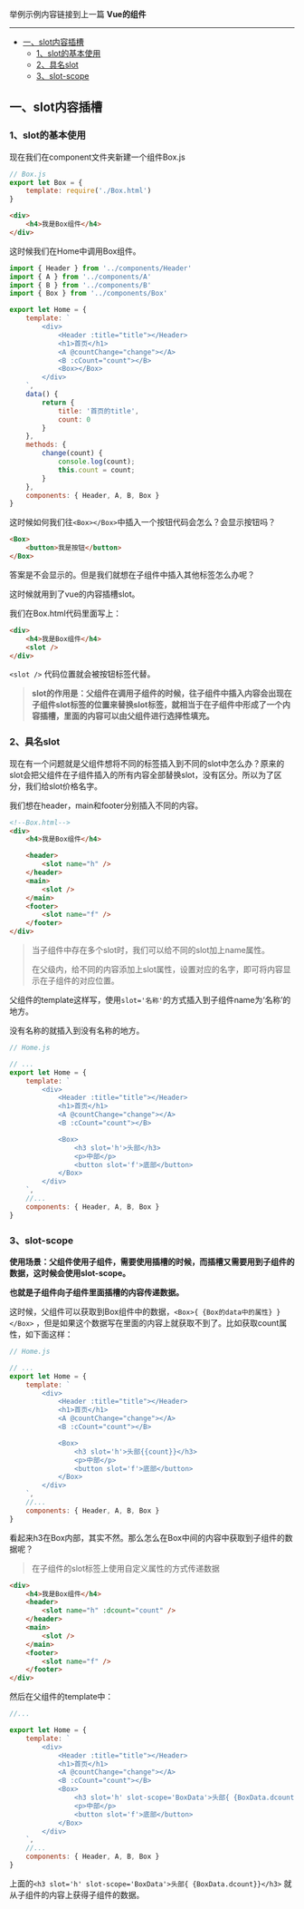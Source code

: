 举例示例内容链接到上一篇 **Vue的组件**

---

<!-- TOC -->

- [一、slot内容插槽](#一slot内容插槽)
    - [1、slot的基本使用](#1slot的基本使用)
    - [2、具名slot](#2具名slot)
    - [3、slot-scope](#3slot-scope)

<!-- /TOC -->

## 一、slot内容插槽

### 1、slot的基本使用

现在我们在component文件夹新建一个组件Box.js

```js
// Box.js
export let Box = {
    template: require('./Box.html')
}
```

```html
<div>
    <h4>我是Box组件</h4>
</div>
```



这时候我们在Home中调用Box组件。

```js
import { Header } from '../components/Header'
import { A } from '../components/A'
import { B } from '../components/B'
import { Box } from '../components/Box'

export let Home = {
    template: `
        <div>
            <Header :title="title"></Header>
            <h1>首页</h1>
            <A @countChange="change"></A>
            <B :cCount="count"></B>
            <Box></Box>
        </div>
    `,
    data() {
        return {
            title: '首页的title',
            count: 0
        }
    },
    methods: {
        change(count) {
            console.log(count);
            this.count = count;
        }
    },
    components: { Header, A, B, Box }
}
```

这时候如何我们往`<Box></Box>`中插入一个按钮代码会怎么？会显示按钮吗？

```html
<Box>
	<button>我是按钮</button>
</Box>
```

答案是不会显示的。但是我们就想在子组件中插入其他标签怎么办呢？

这时候就用到了vue的内容插槽slot。

我们在Box.html代码里面写上：

```html
<div>
    <h4>我是Box组件</h4>
    <slot />
</div>
```

`<slot />` 代码位置就会被按钮标签代替。

> **slot的作用是：父组件在调用子组件的时候，往子组件中插入内容会出现在子组件slot标签的位置来替换slot标签，就相当于在子组件中形成了一个内容插槽，里面的内容可以由父组件进行选择性填充。**



### 2、具名slot

现在有一个问题就是父组件想将不同的标签插入到不同的slot中怎么办？原来的slot会把父组件在子组件插入的所有内容全部替换slot，没有区分。所以为了区分，我们给slot价格名字。

我们想在header，main和footer分别插入不同的内容。

```html
<!--Box.html-->
<div>
    <h4>我是Box组件</h4>

    <header>
        <slot name="h" />
    </header>
    <main>
        <slot />
    </main>
    <footer>
        <slot name="f" />
    </footer>
</div>
```

> 当子组件中存在多个slot时，我们可以给不同的slot加上name属性。
>
> 在父级内，给不同的内容添加上slot属性，设置对应的名字，即可将内容显示在子组件的对应位置。

父组件的template这样写，使用`slot='名称'`的方式插入到子组件name为‘名称’的地方。

没有名称的就插入到没有名称的地方。

```js
// Home.js

// ...
export let Home = {
    template: `
        <div>
            <Header :title="title"></Header>
            <h1>首页</h1>
            <A @countChange="change"></A>
            <B :cCount="count"></B>

            <Box>
                <h3 slot='h'>头部</h3>
                <p>中部</p>
                <button slot='f'>底部</button>
            </Box>
        </div>
    `,
    //...
    components: { Header, A, B, Box }
}
```



### 3、slot-scope

**使用场景：父组件使用子组件，需要使用插槽的时候，而插槽又需要用到子组件的数据，这时候会使用slot-scope。**

**也就是子组件向子组件里面插槽的内容传递数据。**

这时候，父组件可以获取到Box组件中的数据，`<Box>{ {Box的data中的属性} }</Box>` ，但是如果这个数据写在里面的内容上就获取不到了。比如获取count属性，如下面这样：

```js
// Home.js

// ...
export let Home = {
    template: `
        <div>
            <Header :title="title"></Header>
            <h1>首页</h1>
            <A @countChange="change"></A>
            <B :cCount="count"></B>

            <Box>
                <h3 slot='h'>头部{{count}}</h3>
                <p>中部</p>
                <button slot='f'>底部</button>
            </Box>
        </div>
    `,
    //...
    components: { Header, A, B, Box }
}
```

看起来h3在Box内部，其实不然。那么怎么在Box中间的内容中获取到子组件的数据呢？

> 在子组件的slot标签上使用自定义属性的方式传递数据

```html
<div>
    <h4>我是Box组件</h4>
    <header>
        <slot name="h" :dcount="count" />
    </header>
    <main>
        <slot />
    </main>
    <footer>
        <slot name="f" />
    </footer>
</div>
```

然后在父组件的template中：

```js
//...

export let Home = {
    template: `
        <div>
            <Header :title="title"></Header>
            <h1>首页</h1>
            <A @countChange="change"></A>
            <B :cCount="count"></B>
            <Box>
                <h3 slot='h' slot-scope='BoxData'>头部{ {BoxData.dcount}}</h3>
                <p>中部</p>
                <button slot='f'>底部</button>
            </Box>
        </div>
    `,
    //...
    components: { Header, A, B, Box }
}
```

上面的`<h3 slot='h' slot-scope='BoxData'>头部{ {BoxData.dcount}}</h3>` 就从子组件的内容上获得子组件的数据。



